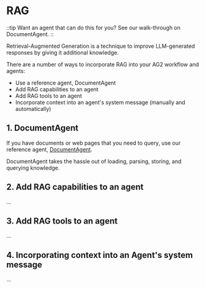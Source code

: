 # RAG

::tip
Want an agent that can do this for you? See our walk-through on DocumentAgent.
::

Retrieval-Augmented Generation is a technique to improve LLM-generated responses by giving it additional knowledge.

There are a number of ways to incorporate RAG into your AG2 workflow and agents:
- Use a reference agent, DocumentAgent
- Add RAG capabilities to an agent
- Add RAG tools to an agent
- Incorporate context into an agent's system message (manually and automatically)

## 1. DocumentAgent

If you have documents or web pages that you need to query, use our reference agent, [DocumentAgent](documentagent.md).

DocumentAgent takes the hassle out of loading, parsing, storing, and querying knowledge.

## 2. Add RAG capabilities to an agent

...

## 3. Add RAG tools to an agent

...

## 4. Incorporating context into an Agent's system message

...
